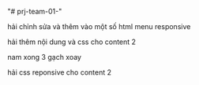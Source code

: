 "# prj-team-01-"

hải chỉnh sửa và thêm vào một số html menu responsive

hải thêm nội dung và css cho content 2

nam xong 3 gạch xoay

hải css reponsive cho content 2